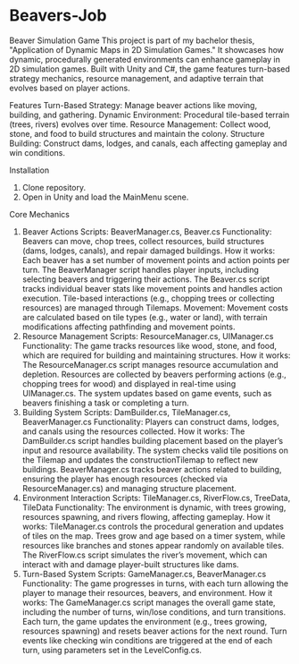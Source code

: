 # Beavers-Job
Beaver Simulation Game
This project is part of my bachelor thesis, "Application of Dynamic Maps in 2D Simulation Games." It showcases how dynamic, procedurally generated environments can enhance gameplay in 2D simulation games. Built with Unity and C#, the game features turn-based strategy mechanics, resource management, and adaptive terrain that evolves based on player actions.

Features
Turn-Based Strategy: Manage beaver actions like moving, building, and gathering.
Dynamic Environment: Procedural tile-based terrain (trees, rivers) evolves over time.
Resource Management: Collect wood, stone, and food to build structures and maintain the colony.
Structure Building: Construct dams, lodges, and canals, each affecting gameplay and win conditions.

Installation
1. Clone repository.
2. Open in Unity and load the MainMenu scene.

Core Mechanics

1. Beaver Actions
Scripts: BeaverManager.cs, Beaver.cs
Functionality: Beavers can move, chop trees, collect resources, build structures (dams, lodges, canals), and repair damaged buildings.
How it works: Each beaver has a set number of movement points and action points per turn. The BeaverManager script handles player inputs, including selecting beavers and triggering their actions. The Beaver.cs script tracks individual beaver stats like movement points and handles action execution. Tile-based interactions (e.g., chopping trees or collecting resources) are managed through Tilemaps.
Movement: Movement costs are calculated based on tile types (e.g., water or land), with terrain modifications affecting pathfinding and movement points.
2. Resource Management
Scripts: ResourceManager.cs, UIManager.cs
Functionality: The game tracks resources like wood, stone, and food, which are required for building and maintaining structures.
How it works: The ResourceManager.cs script manages resource accumulation and depletion. Resources are collected by beavers performing actions (e.g., chopping trees for wood) and displayed in real-time using UIManager.cs. The system updates based on game events, such as beavers finishing a task or completing a turn.
3. Building System
Scripts: DamBuilder.cs, TileManager.cs, BeaverManager.cs
Functionality: Players can construct dams, lodges, and canals using the resources collected.
How it works: The DamBuilder.cs script handles building placement based on the player’s input and resource availability. The system checks valid tile positions on the Tilemap and updates the constructionTilemap to reflect new buildings. BeaverManager.cs tracks beaver actions related to building, ensuring the player has enough resources (checked via ResourceManager.cs) and managing structure placement.
4. Environment Interaction
Scripts: TileManager.cs, RiverFlow.cs, TreeData, TileData
Functionality: The environment is dynamic, with trees growing, resources spawning, and rivers flowing, affecting gameplay.
How it works: TileManager.cs controls the procedural generation and updates of tiles on the map. Trees grow and age based on a timer system, while resources like branches and stones appear randomly on available tiles. The RiverFlow.cs script simulates the river’s movement, which can interact with and damage player-built structures like dams.
5. Turn-Based System
Scripts: GameManager.cs, BeaverManager.cs
Functionality: The game progresses in turns, with each turn allowing the player to manage their resources, beavers, and environment.
How it works: The GameManager.cs script manages the overall game state, including the number of turns, win/lose conditions, and turn transitions. Each turn, the game updates the environment (e.g., trees growing, resources spawning) and resets beaver actions for the next round. Turn events like checking win conditions are triggered at the end of each turn, using parameters set in the LevelConfig.cs.
